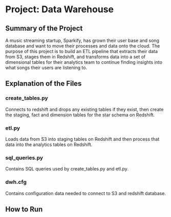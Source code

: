 # Project: Data Warehouse

## Summary of the Project
A music streaming startup, Sparkify, has grown their user base and song database and want to move their processes and data onto the cloud. The purpose of this project is to build an ETL pipeline that extracts their data from S3, stages them in Redshift, and transforms data into a set of dimensional tables for their analytics team to continue finding insights into what songs their users are listening to.

## Explanation of the Files
### create_tables.py
Connects to redshift and drops any existing tables if they exist, then create the staging, fact and dimension tables for the star schema on Redshift.

### etl.py
Loads data from S3 into staging tables on Redshift and then process that data into the analytics tables on Redshift.

### sql_queries.py
Contains SQL queries used by create_tables.py and etl.py.

### dwh.cfg
Contains configuration data needed to connect to S3 and redshift database.

## How to Run
